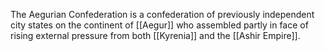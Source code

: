 The Aegurian Confederation is a confederation of previously independent city states on the continent of [[Aegur]] who assembled partly in face of rising external pressure from both [[Kyrenia]] and the [[Ashir Empire]].